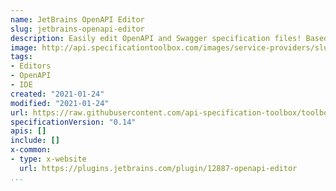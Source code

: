 ```yaml
---
name: JetBrains OpenAPI Editor
slug: jetbrains-openapi-editor
description: Easily edit OpenAPI and Swagger specification files! Based on the Swagger plugin, from the same author. The paid plugin provides the following benefits; Live templates, more completions, more references (including nested references), YAML anchors/aliases/merge keys support, Swagger UI and ReDoc support with real-time updates, Optimized for performance, Support via email Sebastian Monte, Possibility for extensions, contact for more information.
image: http://api.specificationtoolbox.com/images/service-providers/slug.png
tags:
- Editors
- OpenAPI
- IDE
created: "2021-01-24"
modified: "2021-01-24"
url: https://raw.githubusercontent.com/api-specification-toolbox/toolbox/main/_services/
specificationVersion: "0.14"
apis: []
include: []
x-common:
- type: x-website
  url: https://plugins.jetbrains.com/plugin/12887-openapi-editor
...
```

